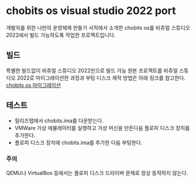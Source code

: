 # chobits os visual studio 2022 port

개발자를 위한 나만의 운영체제 만들기 서적에서 소개한
chobits os를 비쥬얼 스튜디오 2022에서 빌드 가능하도록 작업한
프로젝트입니다. 

## 빌드
특별한 빌드없이 비쥬얼 스튜디오 2022만으로 빌드 가능
원본 프로젝트를 비쥬얼 스튜디오 2022로 마이그레이션한 과정과
부팅 디스크 제작 방법은 아래 링크를 참고한다.
[chobits os 마이그레이션](https://wikidocs.net/164561)  


## 테스트
* 릴리즈탭에서 chobits.ima를 다운받는다.
* VMWare 가상 에뮬레이터를 실행하고 가상 머신을 만든다음 플로피 디스크 장치를 추가한다.
* 플로피 디스크 장치에 chobits.ima를 추가한 다음 부팅한다.

### 주의
QEMU나 VirtualBox 등에서는 플로피 디스크 드라이버 문제로 정상 동작하지 않는다.
